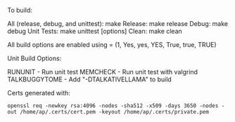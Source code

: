 To build:

All (release, debug, and unittest): make
Release: 				 			make release
Debug:   				 			make debug
Unit Tests:							make unittest [options]
Clean: 	 				 			make clean

All build options are enabled using <BUILDOPTION>= (1, Yes, yes, YES, True, true, TRUE)

Unit Build Options:


RUNUNIT - Run unit test
MEMCHECK - Run unit test with valgrind
TALKBUGGYTOME - Add "-DTALKATIVELLAMA" to build


Certs generated with:

	openssl req -newkey rsa:4096 -nodes -sha512 -x509 -days 3650 -nodes -out /home/ap/.certs/cert.pem -keyout /home/ap/.certs/private.pem
